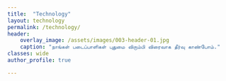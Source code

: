 ```yaml
---
title:  "Technology"
layout: technology
permalink: /technology/
header:
    overlay_image: /assets/images/003-header-01.jpg
    caption: "நாங்கள் படைப்பாளிகள் புதுமை விரும்பி விரைவாக தீர்வு காண்போம்."
classes: wide
author_profile: true

---
```



